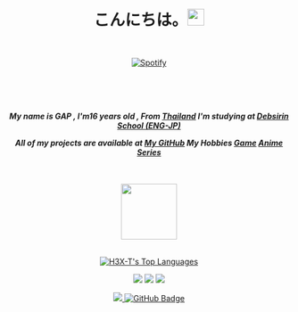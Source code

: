 <h1 align="center">こんにちは。<img src="https://media2.giphy.com/media/vAi1XUShhkPpx9bEP4/200w.webp" style="width:30px"> </h1>

<br>

[<p align="center">![Spotify](https://novatorem-brown-theta.vercel.app/api/spotify/?background_color=ffff&border_color=ffff)](https://open.spotify.com/user/314ljfgc3h2e3vrqtbm3tq35t5zq)

<br>
<br>
<br>
<i style="font-weight: bold;" align="center">

My name is GAP , I'm16 years old , From **[Thailand](https://en.wikipedia.org/wiki/Thailand)**
I'm studying at **[Debsirin School (ENG-JP)](https://www.debsirin.ac.th)**

All of my projects are available at **[My GitHub](https://github.com/H3X-T?tab=repositories)** My Hobbies **[Game](https://steamcommunity.com/id/Hexterwannacry/)** **[Anime](https://myanimelist.net/profile/H3X-T)** **[Series](https://www.netflix.com/browse)**

</i>

<br>
<br>

<div align="center">
<img src="https://media0.giphy.com/media/Ieo88333eatH73xKQG/200w.webp" style="width:100px" >
</div>

<br>

<p align="center">
    <a href="https://github.com/H3X-T/github-readme-stats"><img alt="H3X-T's Top Languages" src="https://github-readme-stats.vercel.app/api/top-langs/?username=H3X-T&langs_count=10&hide=jupyter notebook&layout=compact&theme=fffff&hide_border=true&custom_title=Languages"/>
    </a>
</p>

<div align="center">
    
[<img src="https://img.shields.io/badge/linkedin-%230077B5.svg?&style=for-the-badge&logo=linkedin&logoColor=white">](https://www.linkedin.com/in/supakornieamgomol/)
[<img src="https://img.shields.io/badge/instagram-%23E4405F.svg?&style=for-the-badge&logo=instagram&logoColor=white">](https://www.instagram.com/supakornigm/)
[<img src="https://img.shields.io/badge/facebook-%231877F2.svg?&style=for-the-badge&logo=facebook&logoColor=white">](https://www.facebook.com/spkngap/)
    
</div>

<p align="center">
<a href="https://github.com/H3X-T/github-profile-views-counter">
    <img src="https://komarev.com/ghpvc/?username=H3X-T">
</a>
<a href="https://github.com/H3X-T?tab=followers"><img src="https://img.shields.io/github/followers/H3X-T?label=Followers&style=social" alt="GitHub Badge">
</a>

